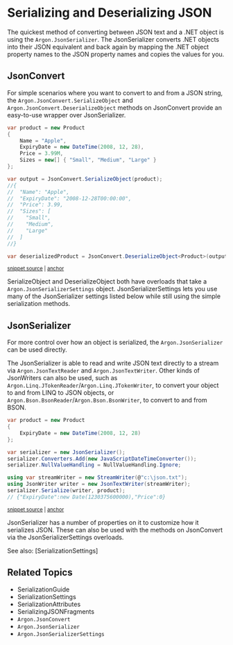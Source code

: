 # Serializing and Deserializing JSON

The quickest method of converting between JSON text and a .NET object is using the `Argon.JsonSerializer`. The JsonSerializer converts .NET objects into their JSON equivalent and back again by mapping the .NET object property names to the JSON property names and copies the values for you.


## JsonConvert

For simple scenarios where you want to convert to and from a JSON string, the `Argon.JsonConvert.SerializeObject` and `Argon.JsonConvert.DeserializeObject` methods on JsonConvert provide an easy-to-use wrapper over JsonSerializer.

<!-- snippet: SerializeObject -->
<a id='snippet-serializeobject'></a>
```cs
var product = new Product
{
    Name = "Apple",
    ExpiryDate = new DateTime(2008, 12, 28),
    Price = 3.99M,
    Sizes = new[] { "Small", "Medium", "Large" }
};

var output = JsonConvert.SerializeObject(product);
//{
//  "Name": "Apple",
//  "ExpiryDate": "2008-12-28T00:00:00",
//  "Price": 3.99,
//  "Sizes": [
//    "Small",
//    "Medium",
//    "Large"
//  ]
//}

var deserializedProduct = JsonConvert.DeserializeObject<Product>(output);
```
<sup><a href='/src/Tests/Documentation/SerializationTests.cs#L44-L66' title='Snippet source file'>snippet source</a> | <a href='#snippet-serializeobject' title='Start of snippet'>anchor</a></sup>
<!-- endSnippet -->

SerializeObject and DeserializeObject both have overloads that take a `Argon.JsonSerializerSettings` object. JsonSerializerSettings lets you use many of the JsonSerializer settings listed below while still using the simple serialization methods.


## JsonSerializer

For more control over how an object is serialized, the `Argon.JsonSerializer` can be used directly.

The JsonSerializer is able to read and write JSON text directly to a stream via `Argon.JsonTextReader`
and `Argon.JsonTextWriter`. Other kinds of JsonWriters can also be used, such as `Argon.Linq.JTokenReader`/`Argon.Linq.JTokenWriter`, to convert your object to and from LINQ to JSON objects, or `Argon.Bson.BsonReader`/`Argon.Bson.BsonWriter`, to convert to and from BSON.

<!-- snippet: JsonSerializerToStream -->
<a id='snippet-jsonserializertostream'></a>
```cs
var product = new Product
{
    ExpiryDate = new DateTime(2008, 12, 28)
};

var serializer = new JsonSerializer();
serializer.Converters.Add(new JavaScriptDateTimeConverter());
serializer.NullValueHandling = NullValueHandling.Ignore;

using var streamWriter = new StreamWriter(@"c:\json.txt");
using JsonWriter writer = new JsonTextWriter(streamWriter);
serializer.Serialize(writer, product);
// {"ExpiryDate":new Date(1230375600000),"Price":0}
```
<sup><a href='/src/Tests/Documentation/SerializationTests.cs#L74-L89' title='Snippet source file'>snippet source</a> | <a href='#snippet-jsonserializertostream' title='Start of snippet'>anchor</a></sup>
<!-- endSnippet -->

JsonSerializer has a number of properties on it to customize how it serializes JSON. These can also be used with the methods on JsonConvert via the JsonSerializerSettings overloads.

See also: [SerializationSettings]


## Related Topics

 * SerializationGuide
 * SerializationSettings
 * SerializationAttributes
 * SerializingJSONFragments
 * `Argon.JsonConvert`
 * `Argon.JsonSerializer`
 * `Argon.JsonSerializerSettings`
